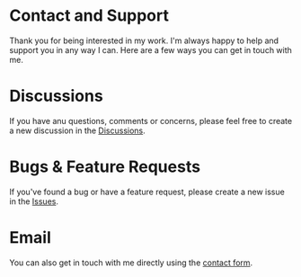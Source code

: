 # Contact and Support

Thank you for being interested in my work. I'm always happy to help and support you in any way I can. Here are a few ways you can get in touch with me.

# Discussions

If you have anu questions, comments or concerns, please feel free to create a new discussion in the [Discussions](https://github.com/PR-Pilot-AI/pr-pilot-public/discussions).

# Bugs & Feature Requests
If you've found a bug or have a feature request, please create a new issue in the [Issues](https://github.com/PR-Pilot-AI/pr-pilot-public/issues).

# Email

You can also get in touch with me directly using the [contact form](https://www.marcolamina.me/contact).
